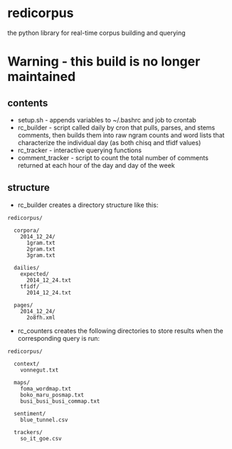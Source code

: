 redicorpus
==========
the python library for real-time corpus building and querying

# Warning - this build is no longer maintained

## contents

* setup.sh - appends variables to ~/.bashrc and job to crontab
* rc_builder - script called daily by cron that pulls, parses, and stems comments, then builds them into raw ngram counts and word lists that characterize the individual day (as both chisq and tfidf values)
* rc_tracker - interactive querying functions
* comment_tracker - script to count the total number of comments returned at each hour of the day and day of the week

## structure

* rc_builder creates a directory structure like this:

~~~
redicorpus/

  corpora/
    2014_12_24/
      1gram.txt
      2gram.txt
      3gram.txt

  dailies/
    expected/
      2014_12_24.txt
    tfidf/
      2014_12_24.txt

  pages/
    2014_12_24/
      2o8fh.xml

~~~

* rc_counters creates the following directories to store results when the corresponding query is run:

~~~
redicorpus/

  context/
    vonnegut.txt

  maps/
    foma_wordmap.txt
    boko_maru_posmap.txt
    busi_busi_busi_commap.txt

  sentiment/
    blue_tunnel.csv

  trackers/
    so_it_goe.csv
~~~
